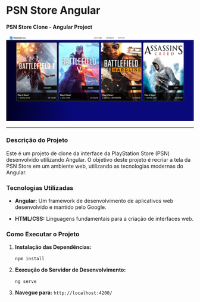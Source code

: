 # PSN Store Angular

**PSN Store Clone - Angular Project**

![PSN Store Clone](src/assets/preview.png)

---

### Descrição do Projeto

Este é um projeto de clone da interface da PlayStation Store (PSN) desenvolvido utilizando Angular. O objetivo deste projeto é recriar a tela da PSN Store em um ambiente web, utilizando as tecnologias modernas do Angular.

### Tecnologias Utilizadas

- **Angular:** Um framework de desenvolvimento de aplicativos web desenvolvido e mantido pelo Google.
  
- **HTML/CSS:** Linguagens fundamentais para a criação de interfaces web.

### Como Executar o Projeto

1. **Instalação das Dependências:**
   ```
   npm install
   ```

2. **Execução do Servidor de Desenvolvimento:**
   ```
   ng serve
   ```

3. **Navegue para:** `http://localhost:4200/`
